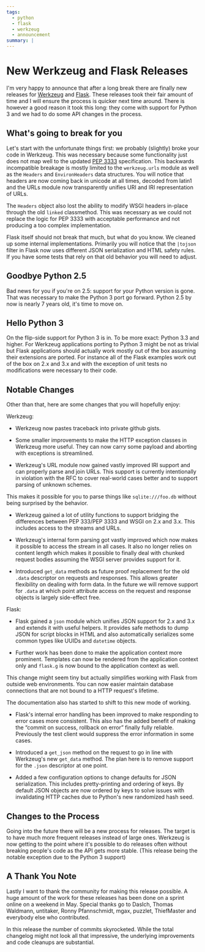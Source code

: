 ```yaml
---
tags:
  - python
  - flask
  - werkzeug
  - announcement
summary: |
---
```


# New Werkzeug and Flask Releases

I'm very happy to announce that after a long break there are finally new
releases for [Werkzeug](http://werkzeug.pocoo.org/) and [Flask](http://flask.pocoo.org/).  These releases took their fair amount of
time and I will ensure the process is quicker next time around.  There is
however a good reason it took this long: they come with support for Python
3 and we had to do some API changes in the process.

## What's going to break for you

Let's start with the unfortunate things first: we probably (slightly)
broke your code in Werkzeug.  This was necessary because some
functionality just does not map well to the updated [PEP 3333](http://www.python.org/dev/peps/pep-3333/) specification.  This
backwards incompatible breakage is mostly limited to the `werkzeug.urls`
module as well as the `Headers` and `EnvironHeaders` data structures.
You will notice that headers are now coming back in unicode at all times,
decoded from latin1 and the URLs module now transparently unifies URI and
IRI representation of URLs.

The `Headers` object also lost the ability to modify WSGI headers
in-place through the old `linked` classmethod.  This was necessary as we
could not replace the logic for PEP 3333 with acceptable performance and
not producing a too complex implementation.

Flask itself should not break that much, but what do you know.  We cleaned
up some internal implementations.  Primarily you will notice that the
`|tojson` filter in Flask now uses different JSON serialization and HTML
safety rules.  If you have some tests that rely on that old behavior you
will need to adjust.

## Goodbye Python 2.5

Bad news for you if you're on 2.5: support for your Python version is
gone.  That was necessary to make the Python 3 port go forward.  Python
2.5 by now is nearly 7 years old, it's time to move on.

## Hello Python 3

On the flip-side support for Python 3 is in.  To be more exact: Python 3.3
and higher.  For Werkzeug applications porting to Python 3 might be not as
trivial but Flask applications should actually work mostly out of the box
assuming their extensions are ported.  For instance all of the Flask
examples work out of the box on 2.x and 3.x and with the exception of
unit tests no modifications were necessary to their code.

## Notable Changes

Other than that, here are some changes that you will hopefully enjoy:

Werkzeug:

- Werkzeug now pastes traceback into private github gists.

- Some smaller improvements to make the HTTP exception classes in
Werkzeug more useful.  They can now carry some payload and aborting
with exceptions is streamlined.

- Werkzeug's URL module now gained vastly improved IRI support and
can properly parse and join URLs.  This support is currently
intentionally in violation with the RFC to cover real-world cases
better and to support parsing of unknown schemes.

This makes it possible for you to parse things like
`sqlite:///foo.db` without being surprised by the behavior.

- Werkzeug gained a lot of utility functions to support bridging the
differences between PEP 333/PEP 3333 and WSGI on 2.x and 3.x.  This
includes access to the streams and URLs.

- Werkzeug's internal form parsing got vastly improved which now makes
it possible to access the stream in all cases.  It also no longer
relies on content length which makes it possible to finally deal with
chunked request bodies assuming the WSGI server provides support for
it.

- Introduced `get_data` methods as future proof replacement for the
old `.data` descriptor on requests and responses.  This allows
greater flexibility on dealing with form data.  In the future we will
remove support for `.data` at which point attribute access on the
request and response objects is largely side-effect free.

Flask:

- Flask gained a `json` module which unifies JSON support for 2.x and
3.x and extends it with useful helpers.  It provides safe methods to
dump JSON for script blocks in HTML and also automatically serializes
some common types like UUIDs and `datetime` objects.

- Further work has been done to make the application context more
prominent.  Templates can now be rendered from the application context
only and `flask.g` is now bound to the application context as well.

This change might seem tiny but actually simplifies working with Flask
from outside web environments.  You can now easier maintain database
connections that are not bound to a HTTP request's lifetime.

The documentation also has started to shift to this new mode of
working.

- Flask's internal error handling has been improved to make responding
to error cases more consistent.  This also has the added benefit of
making the “commit on success, rollback on error” finally fully
reliable.  Previously the test client would suppress the error
information in some cases.

- Introduced a `get_json` method on the request to go in line with
Werkzeug's new `get_data` method.  The plan here is to remove
support for the `.json` descriptor at one point.

- Added a few configuration options to change defaults for JSON
serialization.  This includes pretty-printing and ordering of keys.
By default JSON objects are now ordered by keys to solve issues with
invalidating HTTP caches due to Python's new randomized hash seed.

## Changes to the Process

Going into the future there will be a new process for releases.  The
target is to have much more frequent releases instead of large ones.
Werkzeug is now getting to the point where it's possible to do releases
often without breaking people's code as the API gets more stable.  (This
release being the notable exception due to the Python 3 support)

## A Thank You Note

Lastly I want to thank the community for making this release possible.  A
huge amount of the work for these releases has been done on a sprint
online on a weekend in May.  Special thanks go to DasIch, Thomas Waldmann,
untitaker, Ronny Pfannschmidt, mgax, puzzlet, ThiefMaster and everybody
else who contributed.

In this release the number of commits skyrocketed.  While the total
changelog might not look all that impressive, the underlying improvements
and code cleanups are substantial.
